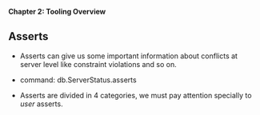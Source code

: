 **Chapter 2: Tooling Overview**

## Asserts

- Asserts can give us some important information about conflicts at server level like constraint violations and so on.

- command: db.ServerStatus.asserts

- Asserts are divided in 4 categories, we must pay attention specially to *user* asserts.
